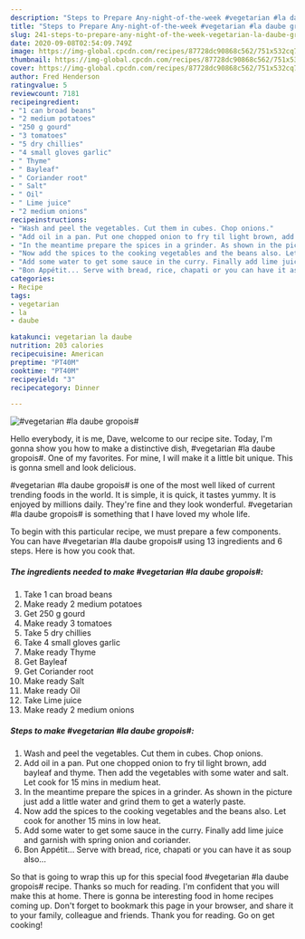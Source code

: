 ```yaml
---
description: "Steps to Prepare Any-night-of-the-week #vegetarian #la daube gropois#"
title: "Steps to Prepare Any-night-of-the-week #vegetarian #la daube gropois#"
slug: 241-steps-to-prepare-any-night-of-the-week-vegetarian-la-daube-gropois
date: 2020-09-08T02:54:09.749Z
image: https://img-global.cpcdn.com/recipes/87728dc90868c562/751x532cq70/vegetarian-la-daube-gropois-recipe-main-photo.jpg
thumbnail: https://img-global.cpcdn.com/recipes/87728dc90868c562/751x532cq70/vegetarian-la-daube-gropois-recipe-main-photo.jpg
cover: https://img-global.cpcdn.com/recipes/87728dc90868c562/751x532cq70/vegetarian-la-daube-gropois-recipe-main-photo.jpg
author: Fred Henderson
ratingvalue: 5
reviewcount: 7181
recipeingredient:
- "1 can broad beans"
- "2 medium potatoes"
- "250 g gourd"
- "3 tomatoes"
- "5 dry chillies"
- "4 small gloves garlic"
- " Thyme"
- " Bayleaf"
- " Coriander root"
- " Salt"
- " Oil"
- " Lime juice"
- "2 medium onions"
recipeinstructions:
- "Wash and peel the vegetables. Cut them in cubes. Chop onions."
- "Add oil in a pan. Put one chopped onion to fry til light brown, add bayleaf and thyme. Then add the vegetables with some water and salt. Let cook for 15 mins in medium heat."
- "In the meantime prepare the spices in a grinder. As shown in the picture just add a little water and grind them to get a waterly paste."
- "Now add the spices to the cooking vegetables and the beans also. Let cook for another 15 mins in low heat."
- "Add some water to get some sauce in the curry. Finally add lime juice and garnish with spring onion and coriander."
- "Bon Appétit... Serve with bread, rice, chapati or you can have it as soup also..."
categories:
- Recipe
tags:
- vegetarian
- la
- daube

katakunci: vegetarian la daube 
nutrition: 203 calories
recipecuisine: American
preptime: "PT40M"
cooktime: "PT40M"
recipeyield: "3"
recipecategory: Dinner

---
```



![#vegetarian #la daube gropois#](https://img-global.cpcdn.com/recipes/87728dc90868c562/751x532cq70/vegetarian-la-daube-gropois-recipe-main-photo.jpg)

Hello everybody, it is me, Dave, welcome to our recipe site. Today, I'm gonna show you how to make a distinctive dish, #vegetarian #la daube gropois#. One of my favorites. For mine, I will make it a little bit unique. This is gonna smell and look delicious.

#vegetarian #la daube gropois# is one of the most well liked of current trending foods in the world. It is simple, it is quick, it tastes yummy. It is enjoyed by millions daily. They're fine and they look wonderful. #vegetarian #la daube gropois# is something that I have loved my whole life.




To begin with this particular recipe, we must prepare a few components. You can have #vegetarian #la daube gropois# using 13 ingredients and 6 steps. Here is how you cook that.

<!--inarticleads1-->

##### The ingredients needed to make #vegetarian #la daube gropois#:

1. Take 1 can broad beans
1. Make ready 2 medium potatoes
1. Get 250 g gourd
1. Make ready 3 tomatoes
1. Take 5 dry chillies
1. Take 4 small gloves garlic
1. Make ready  Thyme
1. Get  Bayleaf
1. Get  Coriander root
1. Make ready  Salt
1. Make ready  Oil
1. Take  Lime juice
1. Make ready 2 medium onions




<!--inarticleads2-->

##### Steps to make #vegetarian #la daube gropois#:

1. Wash and peel the vegetables. Cut them in cubes. Chop onions.
1. Add oil in a pan. Put one chopped onion to fry til light brown, add bayleaf and thyme. Then add the vegetables with some water and salt. Let cook for 15 mins in medium heat.
1. In the meantime prepare the spices in a grinder. As shown in the picture just add a little water and grind them to get a waterly paste.
1. Now add the spices to the cooking vegetables and the beans also. Let cook for another 15 mins in low heat.
1. Add some water to get some sauce in the curry. Finally add lime juice and garnish with spring onion and coriander.
1. Bon Appétit... Serve with bread, rice, chapati or you can have it as soup also...




So that is going to wrap this up for this special food #vegetarian #la daube gropois# recipe. Thanks so much for reading. I'm confident that you will make this at home. There is gonna be interesting food in home recipes coming up. Don't forget to bookmark this page in your browser, and share it to your family, colleague and friends. Thank you for reading. Go on get cooking!
